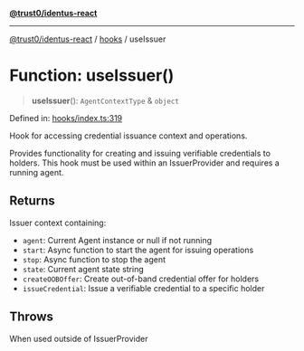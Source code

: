[**@trust0/identus-react**](../../README.md)

***

[@trust0/identus-react](../../README.md) / [hooks](../README.md) / useIssuer

# Function: useIssuer()

> **useIssuer**(): `AgentContextType` & `object`

Defined in: [hooks/index.ts:319](https://github.com/trust0-project/identus/blob/954e2761ec12ee676172e43e60153139e8242a10/packages/identus-react/src/hooks/index.ts#L319)

Hook for accessing credential issuance context and operations.

Provides functionality for creating and issuing verifiable credentials to holders.
This hook must be used within an IssuerProvider and requires a running agent.

## Returns

Issuer context containing:
  - `agent`: Current Agent instance or null if not running
  - `start`: Async function to start the agent for issuing operations
  - `stop`: Async function to stop the agent
  - `state`: Current agent state string
  - `createOOBOffer`: Create out-of-band credential offer for holders
  - `issueCredential`: Issue a verifiable credential to a specific holder

## Throws

When used outside of IssuerProvider
